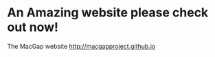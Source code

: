 An Amazing website please check out now!
=======

The MacGap website
http://macgapproject.github.io
